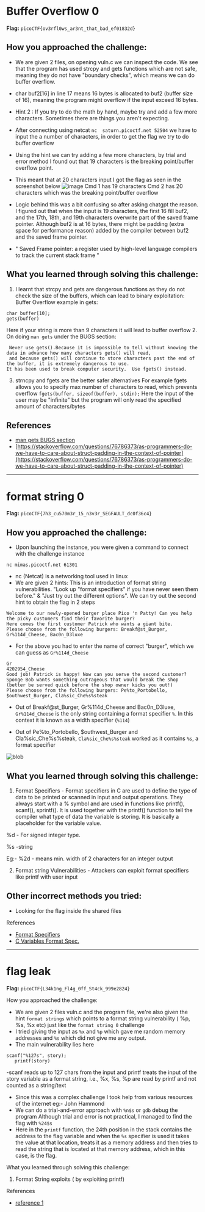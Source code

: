 # Buffer Overflow 0

**Flag:** `picoCTF{ov3rfl0ws_ar3nt_that_bad_ef01832d}`

## How you approached the challenge:

- We are given 2 files, on opening vuln.c we can inspect the code. We see that the program has used strcpy and gets functions which are not safe, meaning they do not have "boundary checks", which means we can do buffer overflow.
- char buf2[16] in line 17 means 16 bytes is allocated to buf2 (buffer size of 16), meaning the program might overflow if the input exceed 16 bytes.
- Hint 2 : If you try to do the math by hand, maybe try and add a few more characters. Sometimes there are things you aren't expecting.
- After connecting using netcat `nc  saturn.picoctf.net 52504` we have to input the a number of characters, in order to get the flag we try to do buffer overflow
- Using the hint we can try adding a few more characters, by trial and error method I found out that 19 characters is the breaking point/buffer overflow point.
- This meant that at 20 characters input I got the flag as seen in the screenshot below
  ![image](https://github.com/user-attachments/assets/defeced7-8fd8-4422-89f8-f596da5fbec1)
Cmd 1 has 19 characters
Cmd 2 has 20 characters which was the breaking point/buffer overflow


- Logic behind this was a bit confusing so after asking chatgpt the reason. I figured out that when the input is 19 characters, the first 16 fill buf2, and the 17th, 18th, and 19th characters overwrite part of the saved frame pointer. Although buf2 is at 16 bytes, there might be padding (extra space for performance reason) added by the compiler between buf2 and the saved frame pointer.
- " Saved Frame pointer: a register used by high-level language compilers to track the current stack frame "


## What you learned through solving this challenge:

1. I learnt that strcpy and gets are dangerous functions as they do not check the size of the buffers, which can lead to binary exploitation: Buffer Overflow
example in gets:
```
char buffer[10];
gets(buffer) 
```
Here if your string is more than 9 characters it will lead to buffer overflow
2. On doing ` man gets ` under the BUGS section:
```
 Never use gets().Because it is impossible to tell without knowing the data in advance how many characters gets() will read,
 and because gets() will continue to store characters past the end of the buffer, it is extremely dangerous to use.  
It has been used to break computer security.  Use fgets() instead.
```
3. strncpy and fgets are the better safer alternatives
   For example fgets allows you to specify max number of characters to read, which prevents overflow
`fgets(buffer, sizeof(buffer), stdin);`
Here the input of the user may be "infinite" but the program will only read the specified amount of characters/bytes


## References

- [man gets BUGS section](http://cwe.mitre.org/data/definitions/242.html)
- [https://stackoverflow.com/questions/76786373/as-programmers-do-we-have-to-care-about-struct-padding-in-the-context-of-pointer](https://stackoverflow.com/questions/76786373/as-programmers-do-we-have-to-care-about-struct-padding-in-the-context-of-pointer)
---

# format string 0

**Flag:** `picoCTF{7h3_cu570m3r_15_n3v3r_SEGFAULT_dc0f36c4}`

## How you approached the challenge:

- Upon launching the instance, you were given a command to connect with the challenge instance

```
nc mimas.picoctf.net 61301
```

- nc (Netcat) is a networking tool used in linux
- We are given 2 hints: This is an introduction of format string vulnerabilities. "Look up "format specifiers" if you have never seen them before." 
& "Just try out the different options". We can try out the second hint to obtain the flag in 2 steps 


```
Welcome to our newly-opened burger place Pico 'n Patty! Can you help the picky customers find their favorite burger?
Here comes the first customer Patrick who wants a giant bite.
Please choose from the following burgers: Breakf@st_Burger, Gr%114d_Cheese, Bac0n_D3luxe
```

- For the above you had to enter the name of correct "burger", which we can guess as `Gr%114d_Cheese`

```
Gr                                                                                                           4202954_Cheese
Good job! Patrick is happy! Now can you serve the second customer?
Sponge Bob wants something outrageous that would break the shop (better be served quick before the shop owner kicks you out!)
Please choose from the following burgers: Pe%to_Portobello, $outhwest_Burger, Cla%sic_Che%s%steak
```

- Out of Breakf@st_Burger, Gr%114d_Cheese and Bac0n_D3luxe, `Gr%114d_Cheese` is the only string containing a format specifier `%`. In this context it is known as a width specifier (`%114`)

- Out of Pe%to_Portobello, $outhwest_Burger and Cla%sic_Che%s%steak, `Cla%sic_Che%s%steak` worked as it contains `%s`, a format specifier 
 


![blob](https://github.com/user-attachments/assets/5670d55a-db8f-4254-ac90-14bfb4074de9)



## What you learned through solving this challenge:

1. Format Specifiers - Format specifiers in C are used to define the type of data to be printed or scanned in input and output operations. They always start with a % symbol and are used in functions like printf(), scanf(), sprintf(). It is used together with the printf() function to tell the compiler what type of data the variable is storing. It is basically a placeholder for the variable value.

%d - For signed integer type.

%s -string

Eg:- %2d - means min. width of 2 characters for an integer output



2. Format string Vulnerabilities - Attackers can exploit format specifiers like printf with user input



## Other incorrect methods you tried:

- Looking for the flag inside the shared files

References

- [Format Specifiers](https://www.geeksforgeeks.org/format-specifiers-in-c/)
- [C Variables Format Spec.](https://www.w3schools.com/c/c_variables_format.php)

---

# flag leak

**Flag:** `picoCTF{L34k1ng_Fl4g_0ff_St4ck_999e2824}`

How you approached the challenge:

- We are given 2 files vuln.c and the program file, we're also given the hint `format strings` which points to a format string vulnerability ( %p, %s, %x etc) just like the `format string 0` challenge
- I tried giving the input as `%x` and `%p` which gave me random memory addresses and `%s` which did not give me any output.
-  The main vulnerability lies here
```
scanf("%127s", story); 
   printf(story)
``` 
-scanf reads up to 127 chars from the input and printf treats the input of the story variable as a format string, i.e., %x, %s, %p are read by printf and not counted as a string/text

- Since this was a complex challenge I took help from various resources of the internet eg:- John Hammond
- We can do a trial-and-error approach with `%n$s` or `gdb` debug the program
   Although trial and error is not practical, I managed to find the flag with `%24$s`
- Here in the `printf` function, the 24th position in the stack contains the address to the flag variable and when the `%s` specifier is used it takes the value at that location, treats it as a memory address and then tries to read the string that is located at that memory address, which in this case, is the flag.

What you learned through solving this challenge:

1. Format String exploits ( by exploiting printf)


References

- [reference 1](https://youtu.be/DhVRI33s-D0?si=eiJbsuf477Veeer-)
